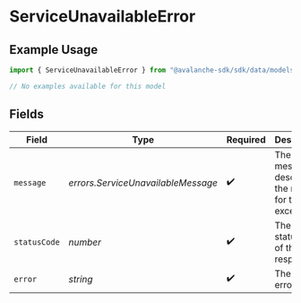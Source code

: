 # ServiceUnavailableError

## Example Usage

```typescript
import { ServiceUnavailableError } from "@avalanche-sdk/sdk/data/models/errors";

// No examples available for this model
```

## Fields

| Field                                                     | Type                                                      | Required                                                  | Description                                               | Example                                                   |
| --------------------------------------------------------- | --------------------------------------------------------- | --------------------------------------------------------- | --------------------------------------------------------- | --------------------------------------------------------- |
| `message`                                                 | *errors.ServiceUnavailableMessage*                        | :heavy_check_mark:                                        | The error message describing the reason for the exception |                                                           |
| `statusCode`                                              | *number*                                                  | :heavy_check_mark:                                        | The HTTP status code of the response                      | 503                                                       |
| `error`                                                   | *string*                                                  | :heavy_check_mark:                                        | The type of error                                         | Service Unavailable                                       |